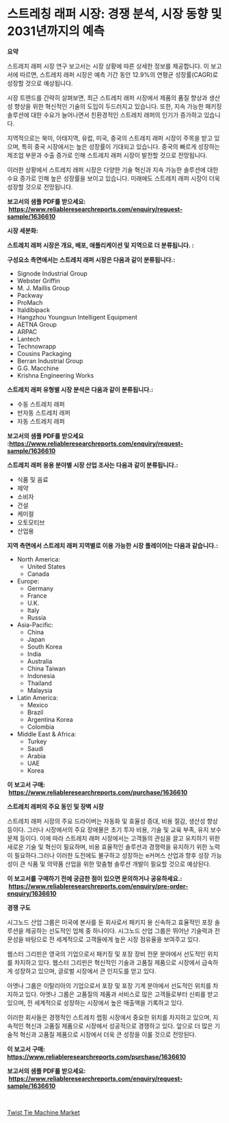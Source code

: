 <p><h1>스트레칭 래퍼 시장: 경쟁 분석, 시장 동향 및 2031년까지의 예측</h1></p><p><strong>요약</strong></p>
<p><p>스트레치 래퍼 시장 연구 보고서는 시장 상황에 따른 상세한 정보를 제공합니다. 이 보고서에 따르면, 스트레치 래퍼 시장은 예측 기간 동안 12.9%의 연평균 성장률(CAGR)로 성장할 것으로 예상됩니다.</p><p>시장 트렌드를 간략히 살펴보면, 최근 스트레치 래퍼 시장에서 제품의 품질 향상과 생산성 향상을 위한 혁신적인 기술의 도입이 두드러지고 있습니다. 또한, 지속 가능한 패키징 솔루션에 대한 수요가 늘어나면서 친환경적인 스트레치 래퍼의 인기가 증가하고 있습니다.</p><p>지역적으로는 북미, 아태지역, 유럽, 미국, 중국의 스트레치 래퍼 시장이 주목을 받고 있으며, 특히 중국 시장에서는 높은 성장률이 기대되고 있습니다. 중국의 빠르게 성장하는 제조업 부문과 수출 증가로 인해 스트레치 래퍼 시장이 발전할 것으로 전망됩니다.</p><p>이러한 상황에서 스트레치 래퍼 시장은 다양한 기술 혁신과 지속 가능한 솔루션에 대한 수요 증가로 인해 높은 성장률을 보이고 있습니다. 미래에도 스트레치 래퍼 시장이 더욱 성장할 것으로 전망됩니다.</p></p>
<p><strong>보고서의 샘플 PDF를 받으세요: &nbsp;<a href="https://www.reliableresearchreports.com/enquiry/request-sample/1636610">https://www.reliableresearchreports.com/enquiry/request-sample/1636610</a></strong></p>
<p><strong>시장 세분화:</strong></p>
<p><strong> 스트레치 래퍼 시장은 개요, 배포, 애플리케이션 및 지역으로 더 분류됩니다. :</strong></p>
<p><strong>구성요소 측면에서는 스트레치 래퍼 시장은 다음과 같이 분류됩니다.:</strong></p>
<p><ul><li>Signode Industrial Group</li><li>Webster Griffin</li><li>M. J. Maillis Group</li><li>Packway</li><li>ProMach</li><li>Italdibipack</li><li>Hangzhou Youngsun Intelligent Equipment</li><li>AETNA Group</li><li>ARPAC</li><li>Lantech</li><li>Technowrapp</li><li>Cousins Packaging</li><li>Berran Industrial Group</li><li>G.G. Macchine</li><li>Krishna Engineering Works</li></ul></p>
<p><strong> 스트레치 래퍼 유형별 시장 분석은 다음과 같이 분류됩니다.:</strong></p>
<p><ul><li>수동 스트레치 래퍼</li><li>반자동 스트레치 래퍼</li><li>자동 스트레치 래퍼</li></ul></p>
<p><strong>보고서의 샘플 PDF를 받으세요 :<a href="https://www.reliableresearchreports.com/enquiry/request-sample/1636610">https://www.reliableresearchreports.com/enquiry/request-sample/1636610</a></strong></p>
<p><strong> 스트레치 래퍼 응용 분야별 시장 산업 조사는 다음과 같이 분류됩니다.:</strong></p>
<p><ul><li>식품 및 음료</li><li>제약</li><li>소비자</li><li>건설</li><li>케미컬</li><li>오토모티브</li><li>산업용</li></ul></p>
<p><strong>지역 측면에서 스트레치 래퍼 지역별로 이용 가능한 시장 플레이어는 다음과 같습니다.:</strong></p>
<p><ul>
    <li>
        North America:
        <ul>
            <li>United States</li>
            <li>Canada</li>
        </ul>
    </li>
    <li>
        Europe:
        <ul>
            <li>Germany</li>
            <li>France</li>
            <li>U.K.</li>
            <li>Italy</li>
            <li>Russia</li>
        </ul>
    </li>
    <li>
        Asia-Pacific:
        <ul>
            <li>China</li>
            <li>Japan</li>
            <li>South Korea</li>
            <li>India</li>
            <li>Australia</li>
            <li>China Taiwan</li>
            <li>Indonesia</li>
            <li>Thailand</li>
            <li>Malaysia</li>
        </ul>
    </li>
    <li>
        Latin America:
        <ul>
            <li>Mexico</li>
            <li>Brazil</li>
            <li>Argentina Korea</li>
            <li>Colombia</li>
        </ul>
    </li>
    <li>
        Middle East & Africa:
        <ul>
            <li>Turkey</li>
            <li>Saudi</li>
            <li>Arabia</li>
            <li>UAE</li>
            <li>Korea</li>
        </ul>
    </li>
    </ul></p>
<p><strong>이 보고서 구매: &nbsp;<a href="https://www.reliableresearchreports.com/purchase/1636610">https://www.reliableresearchreports.com/purchase/1636610</a></strong></p>
<p><strong>스트레치 래퍼의 주요 동인 및 장벽 시장</strong></p>
<p><p>스트레치 래퍼 시장의 주요 드라이버는 자동화 및 효율성 증대, 비용 절감, 생산성 향상 등이다. 그러나 시장에서의 주요 장애물은 초기 투자 비용, 기술 및 교육 부족, 유지 보수 문제 등이다. 이에 따라 스트레치 래퍼 시장에서는 고객들의 관심을 끌고 유치하기 위한 새로운 기술 및 혁신이 필요하며, 비용 효율적인 솔루션과 경쟁력을 유지하기 위한 노력이 필요하다.그러나 이러한 도전에도 불구하고 성장하는 e커머스 산업과 향후 성장 가능성이 큰 식품 및 의약품 산업을 위한 맞춤형 솔루션 개발이 필요할 것으로 예상된다.</p></p>
<p><strong>이 보고서를 구매하기 전에 궁금한 점이 있으면 문의하거나 공유하세요.: &nbsp;<a href="https://www.reliableresearchreports.com/enquiry/pre-order-enquiry/1636610">https://www.reliableresearchreports.com/enquiry/pre-order-enquiry/1636610</a></strong></p>
<p><strong>경쟁 구도</strong></p>
<p><p>시그노드 산업 그룹은 미국에 본사를 둔 회사로서 패키지 용 신속하고 효율적인 포장 솔루션을 제공하는 선도적인 업체 중 하나이다. 시그노드 산업 그룹은 뛰어난 기술력과 전문성을 바탕으로 전 세계적으로 고객들에게 높은 시장 점유율을 보여주고 있다. </p><p>웹스터 그리핀은 영국의 기업으로서 패키징 및 포장 장비 전문 분야에서 선도적인 위치를 차지하고 있다. 웹스터 그리핀은 혁신적인 기술과 고품질 제품으로 시장에서 급속하게 성장하고 있으며, 글로벌 시장에서 큰 인지도를 얻고 있다. </p><p>아엣나 그룹은 이탈리아의 기업으로서 포장 및 포장 기계 분야에서 선도적인 위치를 차지하고 있다. 아엣나 그룹은 고품질의 제품과 서비스로 많은 고객들로부터 신뢰를 받고 있으며, 전 세계적으로 성장하는 시장에서 높은 매출액을 기록하고 있다. </p><p>이러한 회사들은 경쟁적인 스트레치 랩핑 시장에서 중요한 위치를 차지하고 있으며, 지속적인 혁신과 고품질 제품으로 시장에서 성공적으로 경쟁하고 있다. 앞으로 더 많은 기술적 혁신과 고품질 제품으로 시장에서 더욱 큰 성장을 이룰 것으로 전망된다.</p></p>
<p><strong>이 보고서 구매: &nbsp; <a href="https://www.reliableresearchreports.com/purchase/1636610">https://www.reliableresearchreports.com/purchase/1636610</a></strong></p>
<p><strong>보고서의 샘플 PDF를 받으세요: &nbsp;<a href="https://www.reliableresearchreports.com/enquiry/request-sample/1636610">https://www.reliableresearchreports.com/enquiry/request-sample/1636610</a></strong><strong></strong></p>
<p>&nbsp;</p>
<p><p><a href="https://view.publitas.com/reportprime-1/twist-tie-machine-market-size-growth-and-forecast-from-2024-2031/">Twist Tie Machine Market</a></p></p>